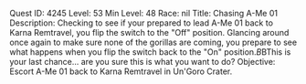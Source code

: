Quest ID: 4245
Level: 53
Min Level: 48
Race: nil
Title: Chasing A-Me 01
Description: Checking to see if your prepared to lead A-Me 01 back to Karna Remtravel, you flip the switch to the "Off" position. Glancing around once again to make sure none of the gorillas are coming, you prepare to see what happens when you flip the switch back to the "On" position.$B$BThis is your last chance... are you sure this is what you want to do?
Objective: Escort A-Me 01 back to Karna Remtravel in Un'Goro Crater.
